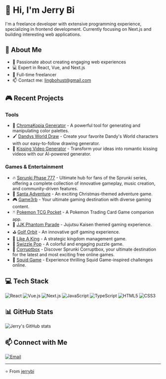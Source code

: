 # 👋 Hi, I'm Jerry Bi

I'm a freelance developer with extensive programming experience, specializing in frontend development. Currently focusing on Next.js and building interesting web applications.

## 🚀 About Me
- 🔭 Passionate about creating engaging web experiences
- 💻 Expert in React, Vue, and Next.js
- 🌟 Full-time freelancer
- 📫 Contact me: lingbohust@gmail.com

## 🎮 Recent Projects

### Tools
- 🎨 [ChromaKopia Generator](https://chromakopiagenerator.net) - A powerful tool for generating and manipulating color palettes.
- 🖌️ [Dandys World Draw](https://dandysworlddraw.com) - Create your favorite Dandy's World characters with our easy-to-follow drawing generator.
- 💏 [Kissing Video Generator](https://kissingvideogenerator.com) - Transform your ideas into romantic kissing videos with our AI-powered generator.

### Games & Entertainment
- 🔥 [Sprunki Phase 777](https://sprunkiphase777.com) - Ultimate hub for fans of the Sprunki series, offering a complete collection of innovative gameplay, music creation, and community-driven features.
- 🎅 [Santa Adventure](https://santaadventure.net) - An exciting Christmas-themed adventure game.
- 🎮 [Game3rb](https://game3rb.games) - Your ultimate gaming destination with diverse gaming content.
- 🃏 [Pokemon TCG Pocket](https://pokemontcgpocket.xyz) - A Pokemon Trading Card Game companion app.
- 👻 [JJK Phantom Parade](https://jjkphantomparade.com) - Jujutsu Kaisen themed gaming experience.
- ⛳ [Golf Orbit](https://golforbit.org) - An innovative golf gaming experience.
- 👑 [Like A King](https://likeaking.net) - A strategic kingdom management game.
- 🎪 [Swizzle Pop](https://swizzlepop.net) - A colorful and engaging puzzle game.
- 🎪 [Corruptbox](https://corruptbox.biz) - Discover Sprunki Corruptbox, your ultimate destination for the latest and most exciting free online games.
- 🐙 [Squid Game](https://squid-game.run) - Experience thrilling Squid Game-inspired challenges online.


## 💻 Tech Stack
![React](https://img.shields.io/badge/-React-61DAFB?style=flat&logo=react&logoColor=black)
![Vue.js](https://img.shields.io/badge/-Vue.js-4FC08D?style=flat&logo=vue.js&logoColor=white)
![Next.js](https://img.shields.io/badge/-Next.js-000000?style=flat&logo=next.js&logoColor=white)
![JavaScript](https://img.shields.io/badge/-JavaScript-F7DF1E?style=flat&logo=javascript&logoColor=black)
![TypeScript](https://img.shields.io/badge/-TypeScript-3178C6?style=flat&logo=typescript&logoColor=white)
![HTML5](https://img.shields.io/badge/-HTML5-E34F26?style=flat&logo=html5&logoColor=white)
![CSS3](https://img.shields.io/badge/-CSS3-1572B6?style=flat&logo=css3&logoColor=white)

## 📊 GitHub Stats
![Jerry's GitHub stats](https://github-readme-stats.vercel.app/api?username=jerrybi&show_icons=true&theme=radical)

## 📫 Connect with Me
[![Email](https://img.shields.io/badge/-Email-D14836?style=flat&logo=gmail&logoColor=white)](mailto:lingbohust@gmail.com)

---
⭐️ From [jerrybi](https://github.com/jerrybi)
